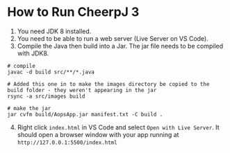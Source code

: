 # How to Run CheerpJ 3

1.  You need JDK 8 installed.
2.  You need to be able to run a web server (Live Server on VS Code).
3.  Compile the Java then build into a Jar. The jar file needs to be compiled with JDK8. 
```
# compile
javac -d build src/**/*.java

# Added this one in to make the images directory be copied to the build folder - they weren't appearing in the jar
rsync -a src/images build

# make the jar
jar cvfm build/AopsApp.jar manifest.txt -C build .
```

4.  Right click `index.html` in VS Code and select `Open with Live Server`. 
It should open a browser window with your app running at `http://127.0.0.1:5500/index.html`
